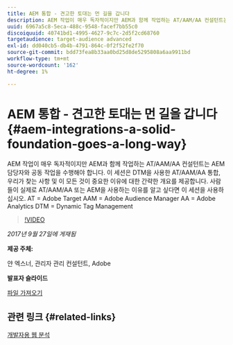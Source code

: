 ```yaml
---
title: AEM 통합 - 견고한 토대는 먼 길을 갑니다
description: AEM 작업이 매우 독자적이지만 AEM과 함께 작업하는 AT/AAM/AA 컨설턴트는 AEM 담당자와 공동 작업을 수행해야 합니다. 이 세션은 DTM을 사용한 AT/AAM/AA 통합, 우리가 찾는 사항 및 이 모든 것이 중요한 이유에 대한 간략한 개요를 제공합니다.
uuid: 6967a5c8-5eca-488c-9548-facef7bb55c0
discoiquuid: 40741bd1-4995-4627-9c7c-2d5f2cd68760
targetaudience: target-audience advanced
exl-id: dd040cb5-db4b-4791-864c-0f2f52fe2f70
source-git-commit: bdd73fea8b33aa0bd25d8de5295808a6aa9911bd
workflow-type: tm+mt
source-wordcount: '162'
ht-degree: 1%

---
```


# AEM 통합 - 견고한 토대는 먼 길을 갑니다{#aem-integrations-a-solid-foundation-goes-a-long-way}

AEM 작업이 매우 독자적이지만 AEM과 함께 작업하는 AT/AAM/AA 컨설턴트는 AEM 담당자와 공동 작업을 수행해야 합니다. 이 세션은 DTM을 사용한 AT/AAM/AA 통합, 우리가 찾는 사항 및 이 모든 것이 중요한 이유에 대한 간략한 개요를 제공합니다. 사람들이 실제로 AT/AAM/AA 또는 AEM을 사용하는 이유를 알고 싶다면 이 세션을 사용하십시오.   AT = Adobe Target AAM = Adobe Audience Manager AA = Adobe Analytics DTM = Dynamic Tag Management

>[!VIDEO](https://video.tv.adobe.com/v/19833/?quality=9)

*2017년 9월 27일에 게재됨*

**제공 주체:**

얀 엑스너, 관리자 관리 컨설턴트, Adobe

**발표자 슬라이드**

[파일 가져오기](assets/170927-aem-gems-integrations.pdf)

## 관련 링크 {#related-links}

[개발자용 웹 분석](https://webanalyticsfordevelopers.com/)

<!--
[Get back to the Overview](https://helpx.adobe.com/experience-manager/kt/eseminars/gems/aem-index.html)
-->
